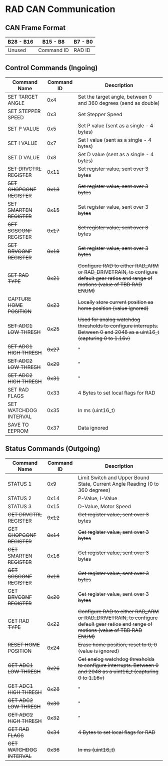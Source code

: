 # RAD CAN Communication

## CAN Frame Format
| **B28 - B16** | **B15 - B8** | **B7 - B0** |
|-----------|----------|---------|
| Unused | Command ID | RAD ID |

## Control Commands (Ingoing)
| **Command Name** | **Command ID** | **Description**
|--------------|------------|-----------|
|SET TARGET ANGLE | 0x4 | Set the target angle, between 0 and 360 degrees (send as double)|
|SET STEPPER SPEED | 0x3 | Set Stepper Speed |
|SET P VALUE | 0x5 | Set P value (sent as a single - 4 bytes)|
|SET I VALUE | 0x7 | Set I value (sent as a single - 4 bytes)|
|SET D VALUE | 0x8 | Set D value (sent as a single - 4 bytes)|
|~~SET DRVCTRL REGISTER~~| ~~0x11~~ | ~~Set register value, sent over 3 bytes~~|
|~~SET CHOPCONF REGISTER~~ | ~~0x13~~ | ~~Set register value, sent over 3 bytes~~|
|~~SET SMARTEN REGISTER~~ | ~~0x15~~ | ~~Set register value, sent over 3 bytes~~|
|~~SET SGSCONF REGISTER~~ | ~~0x17~~ | ~~Set register value, sent over 3 bytes~~|
|~~SET DRVCONF REGISTER~~ | ~~0x19~~ | ~~Set register value, sent over 3 bytes~~|
|~~SET RAD TYPE~~ | ~~0x21~~ | ~~Configure RAD to either RAD_ARM or RAD_DRIVETRAIN, to configure default gear ratios and range of motions (value of TBD RAD ENUM)~~|
|~~CAPTURE HOME POSITION~~ | ~~0x23~~ | ~~Locally store current position as home position (value ignored)~~|
|~~SET ADC1 LOW THRESH~~ | ~~0x25~~ | ~~Used for analog watchdog thresholds to configure interrupts. Between 0 and 2048 as a uint16_t (capturing 0 to 1.16v)~~|
|~~SET ADC1 HIGH THRESH~~ | ~~0x27~~ | " | 
|~~SET ADC2 LOW THRESH~~ | ~~0x29~~ | " | 
|~~SET ADC2 HIGH THRESH~~ | ~~0x31~~ | " |
|SET RAD FLAGS | 0x33 | 4 Bytes to set local flags for RAD|
|SET WATCHDOG INTERVAL | 0x35 | In ms (uint16_t)|
|SAVE TO EEPROM | 0x37 | Data ignored 

## Status Commands (Outgoing)
| **Command Name** | **Command ID** | **Description**
|--------------|------------|-----------|
|STATUS 1 | 0x9 |Limit Switch and Upper Bound State, Current Angle Reading (0 to 360 degrees) |
|STATUS 2 | 0x14 | P-Value, I-Value|
|STATUS 3| 0x15 | D-Value, Motor Speed|
|~~GET DRVCTRL REGISTER~~ | ~~0x12~~ | ~~Get register value, sent over 3 bytes~~|
|~~GET CHOPCONF REGISTER~~ | ~~0x14~~ | ~~Get register value, sent over 3 bytes~~|
|~~GET SMARTEN REGISTER~~ | ~~0x16~~ | ~~Get register value, sent over 3 bytes~~|
|~~GET SGSCONF REGISTER~~ | ~~0x18~~ | ~~Get register value, sent over 3 bytes~~|
|~~GET DRVCONF REGISTER~~ | ~~0x20~~ | ~~Get register value, sent over 3 bytes~~|
|~~GET RAD TYPE~~ | ~~0x22~~ | ~~Configure RAD to either RAD_ARM or RAD_DRIVETRAIN, to configure default gear ratios and range of motions (value of TBD RAD ENUM)~~|
|~~RESET HOME POSITION~~ | ~~0x24~~ | ~~Erase home position, reset to 0, 0 (value is ignored)~~|
|~~GET ADC1 LOW THRESH~~ | ~~0x26~~ | ~~Get analog watchdog thresholds to configure interrupts. Between 0 and 2048 as a uint16_t (capturing 0 to 1.16v)~~ |
|~~GET ADC1 HIGH THRESH~~ | ~~0x28~~ | " | 
|~~GET ADC2 LOW THRESH~~ | ~~0x30~~ | " | 
|~~GET ADC2 HIGH THRESH~~ | ~~0x32~~ | " |
|~~GET RAD FLAGS~~ | ~~0x34~~ | ~~4 Bytes to set local flags for RAD~~|
|~~GET WATCHDOG INTERVAL~~ | ~~0x36~~ | ~~In ms (uint16_t)~~|
